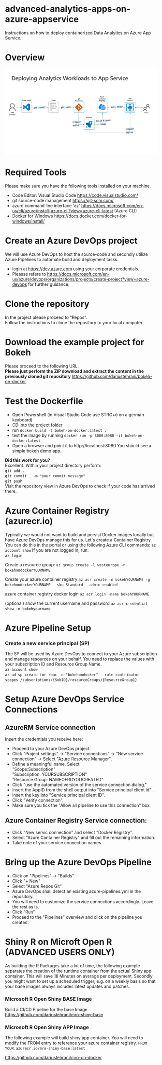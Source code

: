 # advanced-analytics-apps-on-azure-appservice
Instructions on how to deploy containerized Data Analytics on Azure App Service.

# Overview
![analytics-docker-appservice-overview](/images/overview.png)

# Required Tools
Please make sure you have the following tools installed on your machine.  
* Code Editor: Visual Studio Code
https://code.visualstudio.com/ 
* git source-code management
https://git-scm.com/
* azure command line interface 'az'
https://docs.microsoft.com/en-us/cli/azure/install-azure-cli?view=azure-cli-latest (Azure CLI) 
* Docker for Windows
https://docs.docker.com/docker-for-windows/install/

# Create an Azure DevOps project
We will use Azure DevOps to host the source-code and secondly utilize Azure Pipelines to automate build and deployment tasks.

* login at https://dev.azure.com using your corporate credentials.
* Pleasse refere to https://docs.microsoft.com/en-us/azure/devops/organizations/projects/create-project?view=azure-devops for further guidance.

# Clone the repository
In the project please proceed to "Repos".  
Follow the instructions to clone the repository to your local computer.

# Download the example project for Bokeh
Please proceed to the following URL.    
**Please just perform the ZIP download and extract the content in the previously cloned git repository**
https://github.com/dariustehrani/bokeh-on-docker

# Test the Dockerfile
* Open Powershell (in Visual Studio Code use STRG+ö on a german keyboard)
* CD into the project folder
* run ````docker build -t bokeh-on-docker:latest .````
* test the image by running ````docker run -p 8080:8080 -it bokeh-on-docker:latest````
* Open a browser and point it to http://localhost:8080
You should see a simple bokeh demo app.

**Did this work for you?**  
Excellent. Within your project directory perform:  
````git add . ````  
````git commit . -m "your commit message"````  
````git push````  
Visit the repository view in Azure DevOps to check if your code has arrived there.

# Azure Container Registry (azurecr.io)
Typically we would not want to build and persist Docker images locally but have Azure DevOps manage this for us. Let's create a Container Registry. You can do this in the portal or using the following Azure CLI commands:
````az account show````
If you are not logged in, run:  
````az login````

Create a resource group:
````az group create -l westeurope -n bokehondockerYOURNAME```` 

Create your azure container registry
````az acr create -n bokehYOURNAME -g bokehondockerYOURNAME --sku Standard --admin-enabled````

azure container registry docker login
````az acr login -name bokehYOURNAME````  

(optional) show the current username and password
````az acr credential show -n bokehyourname````

# Azure Pipeline Setup

### Create a new service principal (SP)
The SP will be used by Azure DevOps to connect to your Azure subscription and manage resources on your behalf.
You need to replace the values with your subscription ID and Resource Group Name.  
````az account show````  
````az ad sp create-for-rbac -n "bokehondocker" --role contributor --scopes /subscriptions/{SubID}/resourceGroups/{ResourceGroup1}````

# Setup Azure DevOps Service Connections

## AzureRM Service connection
Insert the credentials you receive here:
* Proceed to your Azure DevOps project.
* Click "Project settings" -> "Service connections" -> "New service connection" -> Select "Azure Resource Manager".
* Define a meaningful name. Select  
"Scope:Subscription"  
"Subscription: YOURSUBSCRIPTION"  
"Resource Group: NAMEOFRGYOUCREATED"  
* Click "use the automated version of the service connection dialog."
* Insert the AppID from the shell output into "Service principal client id" . 
* Insert the key into "Service principal client ID".
* Click "Verify connection".  
* Make sure you tick the "Allow all pipeline to use this connection" box.

## Azure Container Registry Service connection:
* Click "New servic connection" and select "Docker Registry".
* Select "Azure Container Registry" and fill out the remaining information.
* Take note of your service connection names.

# Bring up the Azure DevOps Pipeline
* Click on "Pipelines" -> "Builds"
* Click "+ New"
* Select "Azure Repos Git"
* Azure DevOps shall detect an existing azure-pipelines.yml in the repository.
* You will need to customize the service connections accordingly. Leave the rest as is.
* Click "Run"
* Proceed to the "Pipelines" overview and click on the pipeline you created.

# Shiny R on Microft Open R (ADVANCED USERS ONLY)
As building the R Packages take a lot of time, the following example separates the creation of the runtime container from the actual Shiny app container. This will save 18 Minutes on average per deployment. Secondly you might want to set up a scheduled trigger, e.g. on a weekly basis so that your base images always includes latest updates and patches.

### Microsoft R Open Shiny BASE Image
Build a CI/CD Pipeline for the base Image. 
https://github.com/dariustehrani/mro-shiny-base

### Microsoft R Open Shiny APP Image
The following example will build shiny app container. You will need to modify the FROM entry to reference your azure container registry.
````FROM YOUR.azurecr.io/mro-shiny-base:latest````

https://github.com/dariustehrani/mro-on-docker
